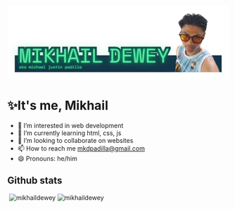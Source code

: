 ![logo](https://github.com/mikhaildewey/mikhaildewey/blob/main/mkd.png?raw=true)
# ✨It's me, Mikhail
- 👀 I’m interested in web development
- 🌱 I’m currently learning html, css, js
- 💞️ I’m looking to collaborate on websites
- 📫 How to reach me mkdpadilla@gmail.com
- 😄 Pronouns: he/him

## Github stats
<p>&nbsp;<img align="bottom" src="https://github-readme-stats.vercel.app/api?username=mikhaildewey&show_icons=true&theme=dark&hide_border=true&locale=en&layout=compact" alt="mikhaildewey" />&nbsp;<img align="bottom" src="https://github-readme-stats.vercel.app/api/top-langs?username=mikhaildewey&show_icons=true&theme=dark&hide_border=true&locale=en&layout=compact" alt="mikhaildewey" /></p>
<!---
mikhaildewey/mikhaildewey is a ✨ special ✨ repository because its `README.md` (this file) appears on your GitHub profile.
You can click the Preview link to take a look at your changes.
--->
